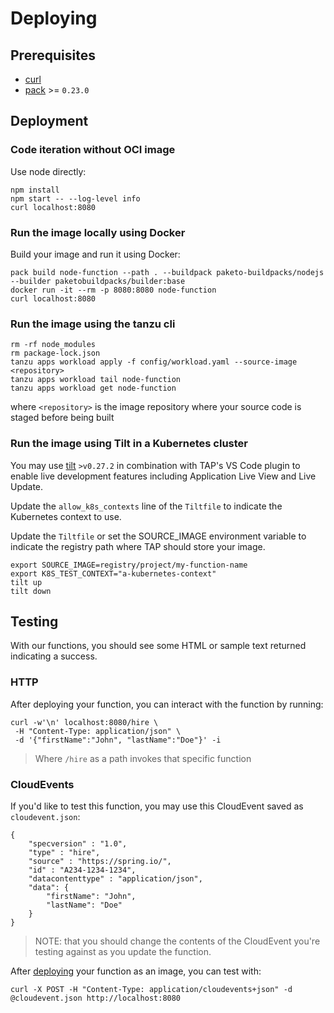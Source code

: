 # Deploying

## Prerequisites

- [curl](https://curl.se/download.html)
- [pack](https://buildpacks.io/docs/tools/pack/) >= `0.23.0`

## Deployment

### Code iteration without OCI image
Use node directly: 
```
npm install
npm start -- --log-level info
curl localhost:8080
```

### Run the image locally using Docker

Build your image and run it using Docker: 
```
pack build node-function --path . --buildpack paketo-buildpacks/nodejs --builder paketobuildpacks/builder:base
docker run -it --rm -p 8080:8080 node-function
curl localhost:8080
```

### Run the image using the tanzu cli

```
rm -rf node_modules
rm package-lock.json
tanzu apps workload apply -f config/workload.yaml --source-image <repository>
tanzu apps workload tail node-function
tanzu apps workload get node-function
```
where `<repository>` is the image repository where your source code is staged before being built

### Run the image using Tilt in a Kubernetes cluster

You may use [tilt](https://github.com/tilt-dev/tilt) `>v0.27.2` in combination with TAP's VS Code plugin to enable live development features including Application Live View and Live Update.

Update the `allow_k8s_contexts` line of the `Tiltfile` to indicate the Kubernetes context to use. 

Update the `Tiltfile` or set the SOURCE_IMAGE environment variable to indicate the registry path where TAP should store your image. 

```
export SOURCE_IMAGE=registry/project/my-function-name
export K8S_TEST_CONTEXT="a-kubernetes-context"
tilt up
tilt down
```


## Testing

With our functions, you should see some HTML or sample text returned indicating a success.

### HTTP

After deploying your function, you can interact with the function by running:

```
curl -w'\n' localhost:8080/hire \
 -H "Content-Type: application/json" \
 -d '{"firstName":"John", "lastName":"Doe"}' -i
 ```

> Where `/hire` as a path invokes that specific function

### CloudEvents

If you'd like to test this function, you may use this CloudEvent saved as `cloudevent.json`:

```
{
    "specversion" : "1.0",
    "type" : "hire",
    "source" : "https://spring.io/",
    "id" : "A234-1234-1234",
    "datacontenttype" : "application/json",
    "data": {
        "firstName": "John",
        "lastName": "Doe"
    }
}
```

> NOTE: that you should change the contents of the CloudEvent you're testing against as you update the function.

After [deploying](https://github.com/vmware-tanzu/function-buildpacks-for-knative/blob/main/DEPLOYING.md) your function as an image, you can test with:

```
curl -X POST -H "Content-Type: application/cloudevents+json" -d @cloudevent.json http://localhost:8080
```

